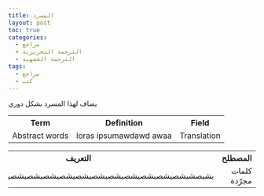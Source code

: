 ```yaml
---
title: المسرد
layout: post
toc: true
categories:
  - مراجع
  - الترجمة التحريرية
  - الترجمة الشفهية
tags:
  - مراجع
  - كتب
---
```


يضاف لهذا المسرد بشكل دوري

<div class="row"><table class="6u 12u$(mobile)"><tbody><tr><th>Term</th><th>Definition</th><th>Field</th></tr><tr><td>Abstract words</td><td>loras ipsumawdawd awaa</td><td>Translation</td></tr></tbody></table><table class="6u 12u$(mobile)" dir="RTL"><tbody><tr><th>المصطلح</th><th>التعريف</th><th>المجال</th></tr><tr><td>كلمات مجرّدة</td><td>يشيصشيشصيشصيشصيشصيشصيشصيشصيشصيشصيشصيشصيصشيشصيشصيشص</td><td>الترجمة</td></tr></tbody></table></div>